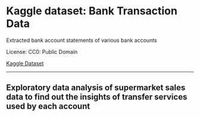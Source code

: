 # **Kaggle dataset: Bank Transaction Data**

Extracted bank account statements of various bank accounts

License: CC0: Public Domain

[Kaggle Dataset](https://www.kaggle.com/datasets/apoorvwatsky/bank-transaction-data)


---


## **Exploratory data analysis of supermarket sales data to find out the insights of transfer services used by each account**